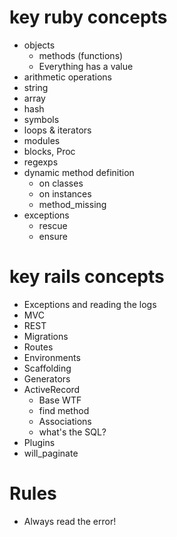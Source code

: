 # key ruby concepts
* objects
  * methods (functions)
  * Everything has a value
* arithmetic operations
* string
* array
* hash
* symbols
* loops & iterators
* modules
* blocks, Proc
* regexps
* dynamic method definition
  * on classes
  * on instances
  * method_missing
* exceptions
  * rescue
  * ensure

# key rails concepts
* Exceptions and reading the logs
* MVC
* REST
* Migrations
* Routes
* Environments
* Scaffolding
* Generators
* ActiveRecord
  * Base WTF
  * find method
  * Associations
  * what's the SQL?
* Plugins
 * will_paginate

# Rules
* Always read the error!



